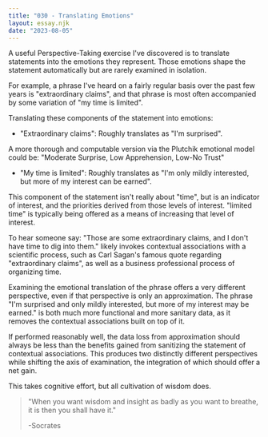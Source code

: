 ```yaml
---
title: "030 - Translating Emotions"
layout: essay.njk
date: "2023-08-05"
---
```


A useful Perspective-Taking exercise I've discovered is to translate statements into the emotions they represent. Those emotions shape the statement automatically but are rarely examined in isolation.

For example, a phrase I've heard on a fairly regular basis over the past few years is "extraordinary claims", and that phrase is most often accompanied by some variation of "my time is limited".

Translating these components of the statement into emotions:

- "Extraordinary claims": Roughly translates as "I'm surprised".
  
A more thorough and computable version via the Plutchik emotional model could be: "Moderate Surprise, Low Apprehension, Low-No Trust"

- "My time is limited": Roughly translates as "I'm only mildly interested, but more of my interest can be earned".
  
This component of the statement isn't really about "time", but is an indicator of interest, and the priorities derived from those levels of interest. "limited time" is typically being offered as a means of increasing that level of interest.

To hear someone say: "Those are some extraordinary claims, and I don't have time to dig into them." likely invokes contextual associations with a scientific process, such as Carl Sagan's famous quote regarding "extraordinary claims", as well as a business professional process of organizing time.

Examining the emotional translation of the phrase offers a very different perspective, even if that perspective is only an approximation. The phrase "I'm surprised and only mildly interested, but more of my interest may be earned." is both much more functional and more sanitary data, as it removes the contextual associations built on top of it.

If performed reasonably well, the data loss from approximation should always be less than the benefits gained from sanitizing the statement of contextual associations. This produces two distinctly different perspectives while shifting the axis of examination, the integration of which should offer a net gain.

This takes cognitive effort, but all cultivation of wisdom does.

> "When you want wisdom and insight as badly as you want to breathe, it is then you shall have it."
>
> -Socrates